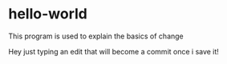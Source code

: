 # hello-world
This program is used to explain the basics of change

Hey just typing an edit that will become a commit once i save it!
